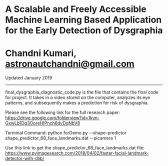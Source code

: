# A Scalable and Freely Accessible Machine Learning Based Application for the Early Detection of Dysgraphia
# Chandni Kumari, astronautchandni@gmail.com
Updated January 2019
________________ ________________ ________________ ________________ ________________
final_dysgraphia_diagnostic_code.py is the file that contains the final code for project. It takes in a video stored on the computer, analyzes its eye patterns, and subsequently makes a prediction for risk of dysgraphia. 

Please see the following link for the full research paper: https://drive.google.com/folderview?id=1kyn-GxwLb1Dq3OoreHIPnch6dvDqNbV8

Terminal Command: python forDemo.py --shape-predictor shape_predictor_68_face_landmarks.dat --picamera 1

Use this link to get the shape_predictor_68_face_landmarks.dat file: https://www.pyimagesearch.com/2018/04/02/faster-facial-landmark-detector-with-dlib/

